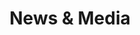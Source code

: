 ---
layout: page
title: "News & Media"
permalink: /news/
include: snippets/news.html
sharing: false
edit_link: http://prose.io/#vernonsilver/vernonsilver.github.io/new/master/_posts
edit_link_text: 'Add a new News Post'
---